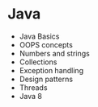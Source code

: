 # Java 

- Java Basics
- OOPS concepts
- Numbers and strings
- Collections
- Exception handling
- Design patterns
- Threads
- Java 8